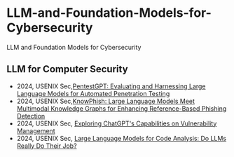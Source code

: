 # LLM-and-Foundation-Models-for-Cybersecurity
LLM and Foundation Models for Cybersecurity

## LLM for Computer Security

* 2024, USENIX Sec,[PentestGPT: Evaluating and Harnessing Large Language Models for Automated Penetration Testing](https://www.usenix.org/system/files/usenixsecurity24-deng.pdf)
* 2024, USENIX Sec,[KnowPhish: Large Language Models Meet Multimodal Knowledge Graphs for Enhancing Reference-Based Phishing Detection](https://www.usenix.org/system/files/usenixsecurity24-li-yuexin.pdf)
* 2024, USENIX Sec, [Exploring ChatGPT's Capabilities on Vulnerability Management](https://www.usenix.org/system/files/usenixsecurity24-liu-peiyu.pdf)
* 2024, USENIX Sec, [Large Language Models for Code Analysis: Do LLMs Really Do Their Job?](https://www.usenix.org/system/files/usenixsecurity24-fang.pdf)
